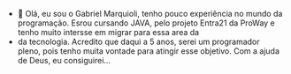 - 👋 Olá, eu sou o Gabriel Marquioli, tenho pouco experiência no mundo da programação. Esrou cursando JAVA, pelo projeto Entra21 da ProWay e tenho muito intersse em migrar para essa area da
- da tecnologia.
Acredito que daqui a 5 anos, serei um programador pleno, pois tenho muita vontade para atingir esse objetivo. Com a ajuda de Deus, eu consiguirei...

